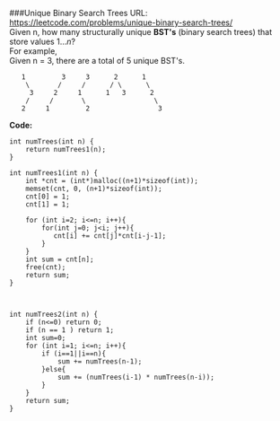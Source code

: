 ###Unique Binary Search Trees
URL: https://leetcode.com/problems/unique-binary-search-trees/</br>
Given n, how many structurally unique __BST's__ (binary search trees) that store values 1..._n_?</br>
For example,</br>
Given n = 3, there are a total of 5 unique BST's.

	   1         3     3      2      1
	    \       /     /      / \      \
	     3     2     1      1   3      2
	    /     /       \                 \
	   2     1         2                 3

__Code:__

	int numTrees(int n) {
	    return numTrees1(n);
	}

	int numTrees1(int n) {
	    int *cnt = (int*)malloc((n+1)*sizeof(int));
	    memset(cnt, 0, (n+1)*sizeof(int));
	    cnt[0] = 1;
	    cnt[1] = 1;
	    
	    for (int i=2; i<=n; i++){
	        for(int j=0; j<i; j++){
	           cnt[i] += cnt[j]*cnt[i-j-1];
	        }
	    }
	    int sum = cnt[n];
	    free(cnt);
	    return sum;
	}



	int numTrees2(int n) {
	    if (n<=0) return 0;
	    if (n == 1 ) return 1;
	    int sum=0;
	    for (int i=1; i<=n; i++){
	        if (i==1||i==n){
	            sum += numTrees(n-1);
	        }else{
	            sum += (numTrees(i-1) * numTrees(n-i));
	        }
	    }
	    return sum;
	}